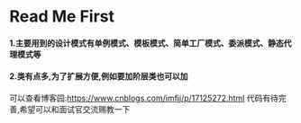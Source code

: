 # Read Me First
#### 1.主要用到的设计模式有单例模式、模板模式、简单工厂模式、委派模式、静态代理模式等
#### 2.类有点多,为了扩展方便,例如要加阶层类也可以加

可以查看博客园:https://www.cnblogs.com/imfjj/p/17125272.html
代码有待完善,希望可以和面试官交流赐教一下



